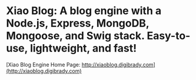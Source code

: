 # Xiao Blog: A blog engine with a Node.js, Express, MongoDB, Mongoose, and Swig stack.  Easy-to-use, lightweight, and fast!

[Xiao Blog Engine Home Page: http://xiaoblog.digibrady.com](http://xiaoblog.digibrady.com)
